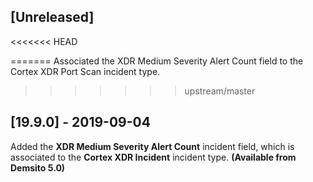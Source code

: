 ## [Unreleased]
<<<<<<< HEAD

=======
Associated the XDR Medium Severity Alert Count field to the Cortex XDR Port Scan incident type.
>>>>>>> upstream/master

## [19.9.0] - 2019-09-04
Added the **XDR Medium Severity Alert Count** incident field, which is associated to the **Cortex XDR Incident** incident type. **(Available from Demsito 5.0)**
